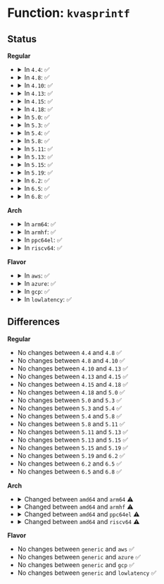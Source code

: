 # Function: <code>kvasprintf</code>

## Status
<b>Regular</b>
<ul>
<li>
<details>
<summary>In <code>4.4</code>: ✅</summary>

```c
char *kvasprintf(gfp_t gfp, const char *fmt, struct __va_list_tag *ap);
```

**Collision:** Unique Global

**Inline:** No

**Transformation:** False

**Instances:**

```
In lib/kasprintf.c (ffffffff813f8c30)
Location: lib/kasprintf.c:14
Inline: False
Direct callers:
  - lib/kasprintf.c:kasprintf
  - drivers/xen/xenbus/xenbus_client.c:xenbus_watch_pathfmt
  - drivers/xen/xenbus/xenbus_xs.c:xenbus_printf
```
**Symbols:**

```
ffffffff813f8c30-ffffffff813f8cce: kvasprintf (STB_GLOBAL)
```
</details>
</li>
<li>
<details>
<summary>In <code>4.8</code>: ✅</summary>

```c
char *kvasprintf(gfp_t gfp, const char *fmt, struct __va_list_tag *ap);
```

**Collision:** Unique Global

**Inline:** No

**Transformation:** False

**Instances:**

```
In lib/kasprintf.c (ffffffff8143fab0)
Location: lib/kasprintf.c:14
Inline: False
Direct callers:
  - lib/kasprintf.c:kasprintf
  - lib/kasprintf.c:kvasprintf_const
  - drivers/xen/xenbus/xenbus_client.c:xenbus_watch_pathfmt
  - drivers/xen/xenbus/xenbus_xs.c:xenbus_printf
```
**Symbols:**

```
ffffffff8143fab0-ffffffff8143fb7d: kvasprintf (STB_GLOBAL)
```
</details>
</li>
<li>
<details>
<summary>In <code>4.10</code>: ✅</summary>

```c
char *kvasprintf(gfp_t gfp, const char *fmt, struct __va_list_tag *ap);
```

**Collision:** Unique Global

**Inline:** No

**Transformation:** False

**Instances:**

```
In lib/kasprintf.c (ffffffff8145cbb0)
Location: lib/kasprintf.c:14
Inline: False
Direct callers:
  - lib/kasprintf.c:kasprintf
  - lib/kasprintf.c:kvasprintf_const
  - drivers/xen/xenbus/xenbus_client.c:xenbus_watch_pathfmt
  - drivers/xen/xenbus/xenbus_xs.c:xenbus_printf
```
**Symbols:**

```
ffffffff8145cbb0-ffffffff8145cc7d: kvasprintf (STB_GLOBAL)
```
</details>
</li>
<li>
<details>
<summary>In <code>4.13</code>: ✅</summary>

```c
char *kvasprintf(gfp_t gfp, const char *fmt, struct __va_list_tag *ap);
```

**Collision:** Unique Global

**Inline:** No

**Transformation:** False

**Instances:**

```
In lib/kasprintf.c (ffffffff81461df0)
Location: lib/kasprintf.c:14
Inline: False
Direct callers:
  - lib/kasprintf.c:kasprintf
  - lib/kasprintf.c:kvasprintf_const
  - drivers/pci/irq.c:pci_request_irq
  - drivers/xen/xenbus/xenbus_client.c:xenbus_watch_pathfmt
  - drivers/xen/xenbus/xenbus_xs.c:xenbus_printf
```
**Symbols:**

```
ffffffff81461df0-ffffffff81461eb2: kvasprintf (STB_GLOBAL)
```
</details>
</li>
<li>
<details>
<summary>In <code>4.15</code>: ✅</summary>

```c
char *kvasprintf(gfp_t gfp, const char *fmt, struct __va_list_tag *ap);
```

**Collision:** Unique Global

**Inline:** No

**Transformation:** False

**Instances:**

```
In lib/kasprintf.c (ffffffff8148dcd0)
Location: lib/kasprintf.c:15
Inline: False
Direct callers:
  - lib/kasprintf.c:kasprintf
  - lib/kasprintf.c:kvasprintf_const
  - drivers/pci/irq.c:pci_request_irq
  - drivers/xen/xenbus/xenbus_client.c:xenbus_watch_pathfmt
  - drivers/xen/xenbus/xenbus_xs.c:xenbus_printf
```
**Symbols:**

```
ffffffff8148dcd0-ffffffff8148dd92: kvasprintf (STB_GLOBAL)
```
</details>
</li>
<li>
<details>
<summary>In <code>4.18</code>: ✅</summary>

```c
char *kvasprintf(gfp_t gfp, const char *fmt, struct __va_list_tag *ap);
```

**Collision:** Unique Global

**Inline:** No

**Transformation:** False

**Instances:**

```
In lib/kasprintf.c (ffffffff814c2a50)
Location: lib/kasprintf.c:15
Inline: False
Direct callers:
  - lib/kasprintf.c:kasprintf
  - lib/kasprintf.c:kvasprintf_const
  - drivers/pci/irq.c:pci_request_irq
  - drivers/xen/xenbus/xenbus_client.c:xenbus_watch_pathfmt
  - drivers/xen/xenbus/xenbus_xs.c:xenbus_printf
```
**Symbols:**

```
ffffffff814c2a50-ffffffff814c2b12: kvasprintf (STB_GLOBAL)
```
</details>
</li>
<li>
<details>
<summary>In <code>5.0</code>: ✅</summary>

```c
char *kvasprintf(gfp_t gfp, const char *fmt, struct __va_list_tag *ap);
```

**Collision:** Unique Global

**Inline:** No

**Transformation:** False

**Instances:**

```
In lib/kasprintf.c (ffffffff814d7100)
Location: lib/kasprintf.c:15
Inline: False
Direct callers:
  - fs/configfs/item.c:config_item_set_name
  - lib/kasprintf.c:kasprintf
  - lib/kasprintf.c:kvasprintf_const
  - drivers/pci/irq.c:pci_request_irq
  - drivers/xen/xenbus/xenbus_client.c:xenbus_watch_pathfmt
  - drivers/xen/xenbus/xenbus_xs.c:xenbus_printf
```
**Symbols:**

```
ffffffff814d7100-ffffffff814d71c2: kvasprintf (STB_GLOBAL)
```
</details>
</li>
<li>
<details>
<summary>In <code>5.3</code>: ✅</summary>

```c
char *kvasprintf(gfp_t gfp, const char *fmt, struct __va_list_tag *ap);
```

**Collision:** Unique Global

**Inline:** No

**Transformation:** False

**Instances:**

```
In lib/kasprintf.c (ffffffff81502f60)
Location: lib/kasprintf.c:15
Inline: False
Direct callers:
  - fs/fs_context.c:logfc
  - fs/configfs/item.c:config_item_set_name
  - lib/kasprintf.c:kasprintf
  - lib/kasprintf.c:kvasprintf_const
  - drivers/pci/irq.c:pci_request_irq
  - drivers/xen/xenbus/xenbus_client.c:xenbus_watch_pathfmt
  - drivers/xen/xenbus/xenbus_xs.c:xenbus_printf
```
**Symbols:**

```
ffffffff81502f60-ffffffff81503021: kvasprintf (STB_GLOBAL)
```
</details>
</li>
<li>
<details>
<summary>In <code>5.4</code>: ✅</summary>

```c
char *kvasprintf(gfp_t gfp, const char *fmt, struct __va_list_tag *ap);
```

**Collision:** Unique Global

**Inline:** No

**Transformation:** False

**Instances:**

```
In lib/kasprintf.c (ffffffff81520f00)
Location: lib/kasprintf.c:15
Inline: False
Direct callers:
  - fs/fs_context.c:logfc
  - fs/configfs/item.c:config_item_set_name
  - lib/kasprintf.c:kasprintf
  - lib/kasprintf.c:kvasprintf_const
  - drivers/pci/irq.c:pci_request_irq
  - drivers/xen/xenbus/xenbus_client.c:xenbus_watch_pathfmt
  - drivers/xen/xenbus/xenbus_xs.c:xenbus_printf
```
**Symbols:**

```
ffffffff81520f00-ffffffff81520fc1: kvasprintf (STB_GLOBAL)
```
</details>
</li>
<li>
<details>
<summary>In <code>5.8</code>: ✅</summary>

```c
char *kvasprintf(gfp_t gfp, const char *fmt, struct __va_list_tag *ap);
```

**Collision:** Unique Global

**Inline:** No

**Transformation:** False

**Instances:**

```
In lib/kasprintf.c (ffffffff81584110)
Location: lib/kasprintf.c:15
Inline: False
Direct callers:
  - fs/configfs/item.c:config_item_set_name
  - lib/kasprintf.c:kasprintf
  - lib/kasprintf.c:kvasprintf_const
  - drivers/pci/irq.c:pci_request_irq
  - drivers/xen/xenbus/xenbus_client.c:xenbus_watch_pathfmt
  - drivers/xen/xenbus/xenbus_xs.c:xenbus_printf
```
**Symbols:**

```
ffffffff81584110-ffffffff815841cf: kvasprintf (STB_GLOBAL)
```
</details>
</li>
<li>
<details>
<summary>In <code>5.11</code>: ✅</summary>

```c
char *kvasprintf(gfp_t gfp, const char *fmt, struct __va_list_tag *ap);
```

**Collision:** Unique Global

**Inline:** No

**Transformation:** False

**Instances:**

```
In lib/kasprintf.c (ffffffff815a1220)
Location: lib/kasprintf.c:15
Inline: False
Direct callers:
  - fs/configfs/item.c:config_item_set_name
  - lib/kasprintf.c:kasprintf
  - lib/kasprintf.c:kvasprintf_const
  - drivers/pci/irq.c:pci_request_irq
  - drivers/xen/xenbus/xenbus_client.c:xenbus_watch_pathfmt
  - drivers/xen/xenbus/xenbus_xs.c:xenbus_printf
```
**Symbols:**

```
ffffffff815a1220-ffffffff815a12df: kvasprintf (STB_GLOBAL)
```
</details>
</li>
<li>
<details>
<summary>In <code>5.13</code>: ✅</summary>

```c
char *kvasprintf(gfp_t gfp, const char *fmt, struct __va_list_tag *ap);
```

**Collision:** Unique Global

**Inline:** No

**Transformation:** False

**Instances:**

```
In lib/kasprintf.c (ffffffff815a80d0)
Location: lib/kasprintf.c:15
Inline: False
Direct callers:
  - fs/configfs/item.c:config_item_set_name
  - lib/kasprintf.c:kasprintf
  - lib/kasprintf.c:kvasprintf_const
  - drivers/pci/irq.c:pci_request_irq
  - drivers/xen/xenbus/xenbus_client.c:xenbus_watch_pathfmt
  - drivers/xen/xenbus/xenbus_xs.c:xenbus_printf
```
**Symbols:**

```
ffffffff815a80d0-ffffffff815a818f: kvasprintf (STB_GLOBAL)
```
</details>
</li>
<li>
<details>
<summary>In <code>5.15</code>: ✅</summary>

```c
char *kvasprintf(gfp_t gfp, const char *fmt, struct __va_list_tag *ap);
```

**Collision:** Unique Global

**Inline:** No

**Transformation:** False

**Instances:**

```
In lib/kasprintf.c (ffffffff81611090)
Location: lib/kasprintf.c:15
Inline: False
Direct callers:
  - fs/configfs/item.c:config_item_set_name
  - lib/kasprintf.c:kasprintf
  - lib/kasprintf.c:kvasprintf_const
  - drivers/pci/irq.c:pci_request_irq
  - drivers/xen/xenbus/xenbus_client.c:xenbus_watch_pathfmt
  - drivers/xen/xenbus/xenbus_xs.c:xenbus_printf
```
**Symbols:**

```
ffffffff81611090-ffffffff8161114f: kvasprintf (STB_GLOBAL)
```
</details>
</li>
<li>
<details>
<summary>In <code>5.19</code>: ✅</summary>

```c
char *kvasprintf(gfp_t gfp, const char *fmt, struct __va_list_tag *ap);
```

**Collision:** Unique Global

**Inline:** No

**Transformation:** False

**Instances:**

```
In lib/kasprintf.c (ffffffff816dd0a0)
Location: lib/kasprintf.c:15
Inline: False
Direct callers:
  - kernel/kthread.c:__kthread_create_on_node
  - fs/configfs/item.c:config_item_set_name
  - lib/kasprintf.c:kasprintf
  - lib/kasprintf.c:kvasprintf_const
  - drivers/pci/irq.c:pci_request_irq
  - drivers/xen/xenbus/xenbus_client.c:xenbus_watch_pathfmt
  - drivers/xen/xenbus/xenbus_xs.c:xenbus_printf
```
**Symbols:**

```
ffffffff816dd0a0-ffffffff816dd16c: kvasprintf (STB_GLOBAL)
```
</details>
</li>
<li>
<details>
<summary>In <code>6.2</code>: ✅</summary>

```c
char *kvasprintf(gfp_t gfp, const char *fmt, struct __va_list_tag *ap);
```

**Collision:** Unique Global

**Inline:** No

**Transformation:** False

**Instances:**

```
In lib/kasprintf.c (ffffffff817ccee0)
Location: lib/kasprintf.c:15
Inline: False
Direct callers:
  - kernel/kthread.c:__kthread_create_on_node
  - fs/configfs/item.c:config_item_set_name
  - lib/kasprintf.c:kasprintf
  - lib/kasprintf.c:kvasprintf_const
  - drivers/pci/irq.c:pci_request_irq
  - drivers/xen/xenbus/xenbus_client.c:xenbus_watch_pathfmt
  - drivers/xen/xenbus/xenbus_xs.c:xenbus_printf
```
**Symbols:**

```
ffffffff817ccee0-ffffffff817ccfb1: kvasprintf (STB_GLOBAL)
```
</details>
</li>
<li>
<details>
<summary>In <code>6.5</code>: ✅</summary>

```c
char *kvasprintf(gfp_t gfp, const char *fmt, struct __va_list_tag *ap);
```

**Collision:** Unique Global

**Inline:** No

**Transformation:** False

**Instances:**

```
In lib/kasprintf.c (ffffffff8180b2f0)
Location: lib/kasprintf.c:15
Inline: False
Direct callers:
  - kernel/kthread.c:__kthread_create_on_node
  - fs/configfs/item.c:config_item_set_name
  - lib/kasprintf.c:kasprintf
  - lib/kasprintf.c:kvasprintf_const
  - drivers/pci/irq.c:pci_request_irq
  - drivers/xen/xenbus/xenbus_client.c:xenbus_watch_pathfmt
  - drivers/xen/xenbus/xenbus_xs.c:xenbus_printf
```
**Symbols:**

```
ffffffff8180b2f0-ffffffff8180b3c1: kvasprintf (STB_GLOBAL)
```
</details>
</li>
<li>
<details>
<summary>In <code>6.8</code>: ✅</summary>

```c
char *kvasprintf(gfp_t gfp, const char *fmt, struct __va_list_tag *ap);
```

**Collision:** Unique Global

**Inline:** No

**Transformation:** False

**Instances:**

```
In lib/kasprintf.c (ffffffff81851ad0)
Location: lib/kasprintf.c:15
Inline: False
Direct callers:
  - kernel/kthread.c:__kthread_create_on_node
  - fs/configfs/item.c:config_item_set_name
  - lib/kasprintf.c:kasprintf
  - lib/kasprintf.c:kvasprintf_const
  - drivers/pci/irq.c:pci_request_irq
  - drivers/xen/xenbus/xenbus_client.c:xenbus_watch_pathfmt
  - drivers/xen/xenbus/xenbus_xs.c:xenbus_printf
  - drivers/gpu/drm/drm_crtc.c:__drm_crtc_init_with_planes
  - drivers/gpu/drm/drm_encoder.c:__drm_encoder_init
  - drivers/gpu/drm/drm_plane.c:__drm_universal_plane_init
```
**Symbols:**

```
ffffffff81851ad0-ffffffff81851ba1: kvasprintf (STB_GLOBAL)
```
</details>
</li>
</ul>
<b>Arch</b>
<ul>
<li>
<details>
<summary>In <code>arm64</code>: ✅</summary>

```c
char *kvasprintf(gfp_t gfp, const char *fmt, va_list ap);
```

**Collision:** Unique Global

**Inline:** No

**Transformation:** False

**Instances:**

```
In lib/kasprintf.c (ffff80001062a538)
Location: lib/kasprintf.c:15
Inline: False
Direct callers:
  - fs/fs_context.c:logfc
  - fs/configfs/item.c:config_item_set_name
  - lib/kasprintf.c:kasprintf
  - lib/kasprintf.c:kvasprintf_const
  - drivers/pci/irq.c:pci_request_irq
  - drivers/xen/xenbus/xenbus_client.c:xenbus_watch_pathfmt
  - drivers/xen/xenbus/xenbus_xs.c:xenbus_printf
```
**Symbols:**

```
ffff80001062a538-ffff80001062a62c: kvasprintf (STB_GLOBAL)
```
</details>
</li>
<li>
<details>
<summary>In <code>armhf</code>: ✅</summary>

```c
char *kvasprintf(gfp_t gfp, const char *fmt, va_list ap);
```

**Collision:** Unique Global

**Inline:** No

**Transformation:** False

**Instances:**

```
In lib/kasprintf.c (c07d1788)
Location: lib/kasprintf.c:15
Inline: False
Direct callers:
  - fs/fs_context.c:logfc
  - fs/configfs/item.c:config_item_set_name
  - lib/kasprintf.c:kasprintf
  - lib/kasprintf.c:kvasprintf_const
  - drivers/pci/irq.c:pci_request_irq
```
**Symbols:**

```
c07d1788-c07d1860: kvasprintf (STB_GLOBAL)
```
</details>
</li>
<li>
<details>
<summary>In <code>ppc64el</code>: ✅</summary>

```c
char *kvasprintf(gfp_t gfp, const char *fmt, va_list ap);
```

**Collision:** Unique Global

**Inline:** No

**Transformation:** False

**Instances:**

```
In lib/kasprintf.c (c0000000007cc530)
Location: lib/kasprintf.c:15
Inline: False
Direct callers:
  - fs/fs_context.c:logfc
  - fs/configfs/item.c:config_item_set_name
  - lib/kasprintf.c:kasprintf
  - lib/kasprintf.c:kvasprintf_const
  - drivers/pci/irq.c:pci_request_irq
```
**Symbols:**

```
c0000000007cc530-c0000000007cc610: kvasprintf (STB_GLOBAL)
```
</details>
</li>
<li>
<details>
<summary>In <code>riscv64</code>: ✅</summary>

```c
char *kvasprintf(gfp_t gfp, const char *fmt, va_list ap);
```

**Collision:** Unique Global

**Inline:** No

**Transformation:** False

**Instances:**

```
In lib/kasprintf.c (ffffffe00045af78)
Location: lib/kasprintf.c:15
Inline: False
Direct callers:
  - fs/fs_context.c:logfc
  - fs/configfs/item.c:config_item_set_name
  - lib/kasprintf.c:kasprintf
  - lib/kasprintf.c:kvasprintf_const
  - drivers/pci/irq.c:pci_request_irq
```
**Symbols:**

```
ffffffe00045af78-ffffffe00045b006: kvasprintf (STB_GLOBAL)
```
</details>
</li>
</ul>
<b>Flavor</b>
<ul>
<li>
<details>
<summary>In <code>aws</code>: ✅</summary>

```c
char *kvasprintf(gfp_t gfp, const char *fmt, struct __va_list_tag *ap);
```

**Collision:** Unique Global

**Inline:** No

**Transformation:** False

**Instances:**

```
In lib/kasprintf.c (ffffffff815194e0)
Location: lib/kasprintf.c:15
Inline: False
Direct callers:
  - fs/fs_context.c:logfc
  - fs/configfs/item.c:config_item_set_name
  - lib/kasprintf.c:kasprintf
  - lib/kasprintf.c:kvasprintf_const
  - drivers/pci/irq.c:pci_request_irq
  - drivers/xen/xenbus/xenbus_client.c:xenbus_watch_pathfmt
  - drivers/xen/xenbus/xenbus_xs.c:xenbus_printf
```
**Symbols:**

```
ffffffff815194e0-ffffffff815195a1: kvasprintf (STB_GLOBAL)
```
</details>
</li>
<li>
<details>
<summary>In <code>azure</code>: ✅</summary>

```c
char *kvasprintf(gfp_t gfp, const char *fmt, struct __va_list_tag *ap);
```

**Collision:** Unique Global

**Inline:** No

**Transformation:** False

**Instances:**

```
In lib/kasprintf.c (ffffffff815097d0)
Location: lib/kasprintf.c:15
Inline: False
Direct callers:
  - fs/fs_context.c:logfc
  - fs/configfs/item.c:config_item_set_name
  - lib/kasprintf.c:kasprintf
  - lib/kasprintf.c:kvasprintf_const
  - drivers/pci/irq.c:pci_request_irq
```
**Symbols:**

```
ffffffff815097d0-ffffffff81509891: kvasprintf (STB_GLOBAL)
```
</details>
</li>
<li>
<details>
<summary>In <code>gcp</code>: ✅</summary>

```c
char *kvasprintf(gfp_t gfp, const char *fmt, struct __va_list_tag *ap);
```

**Collision:** Unique Global

**Inline:** No

**Transformation:** False

**Instances:**

```
In lib/kasprintf.c (ffffffff81515570)
Location: lib/kasprintf.c:15
Inline: False
Direct callers:
  - fs/fs_context.c:logfc
  - fs/configfs/item.c:config_item_set_name
  - lib/kasprintf.c:kasprintf
  - lib/kasprintf.c:kvasprintf_const
  - drivers/pci/irq.c:pci_request_irq
  - drivers/xen/xenbus/xenbus_client.c:xenbus_watch_pathfmt
  - drivers/xen/xenbus/xenbus_xs.c:xenbus_printf
```
**Symbols:**

```
ffffffff81515570-ffffffff81515631: kvasprintf (STB_GLOBAL)
```
</details>
</li>
<li>
<details>
<summary>In <code>lowlatency</code>: ✅</summary>

```c
char *kvasprintf(gfp_t gfp, const char *fmt, struct __va_list_tag *ap);
```

**Collision:** Unique Global

**Inline:** No

**Transformation:** False

**Instances:**

```
In lib/kasprintf.c (ffffffff8152ed00)
Location: lib/kasprintf.c:15
Inline: False
Direct callers:
  - fs/fs_context.c:logfc
  - fs/configfs/item.c:config_item_set_name
  - lib/kasprintf.c:kasprintf
  - lib/kasprintf.c:kvasprintf_const
  - drivers/pci/irq.c:pci_request_irq
  - drivers/xen/xenbus/xenbus_client.c:xenbus_watch_pathfmt
  - drivers/xen/xenbus/xenbus_xs.c:xenbus_printf
```
**Symbols:**

```
ffffffff8152ed00-ffffffff8152edc1: kvasprintf (STB_GLOBAL)
```
</details>
</li>
</ul>

## Differences
<b>Regular</b>
<ul>
<li>
No changes between <code>4.4</code> and <code>4.8</code> ✅
</li>
<li>
No changes between <code>4.8</code> and <code>4.10</code> ✅
</li>
<li>
No changes between <code>4.10</code> and <code>4.13</code> ✅
</li>
<li>
No changes between <code>4.13</code> and <code>4.15</code> ✅
</li>
<li>
No changes between <code>4.15</code> and <code>4.18</code> ✅
</li>
<li>
No changes between <code>4.18</code> and <code>5.0</code> ✅
</li>
<li>
No changes between <code>5.0</code> and <code>5.3</code> ✅
</li>
<li>
No changes between <code>5.3</code> and <code>5.4</code> ✅
</li>
<li>
No changes between <code>5.4</code> and <code>5.8</code> ✅
</li>
<li>
No changes between <code>5.8</code> and <code>5.11</code> ✅
</li>
<li>
No changes between <code>5.11</code> and <code>5.13</code> ✅
</li>
<li>
No changes between <code>5.13</code> and <code>5.15</code> ✅
</li>
<li>
No changes between <code>5.15</code> and <code>5.19</code> ✅
</li>
<li>
No changes between <code>5.19</code> and <code>6.2</code> ✅
</li>
<li>
No changes between <code>6.2</code> and <code>6.5</code> ✅
</li>
<li>
No changes between <code>6.5</code> and <code>6.8</code> ✅
</li>
</ul>
<b>Arch</b>
<ul>
<li>
<details>
<summary>Changed between <code>amd64</code> and <code>arm64</code> ⚠️</summary>
<ul>
<li>
<b>Param type changed. </b>
<code>struct __va_list_tag *ap</code> ➡️ <code>va_list ap</code>
</li>
</ul>
</details>
</li>
<li>
<details>
<summary>Changed between <code>amd64</code> and <code>armhf</code> ⚠️</summary>
<ul>
<li>
<b>Param type changed. </b>
<code>struct __va_list_tag *ap</code> ➡️ <code>va_list ap</code>
</li>
</ul>
</details>
</li>
<li>
<details>
<summary>Changed between <code>amd64</code> and <code>ppc64el</code> ⚠️</summary>
<ul>
<li>
<b>Param type changed. </b>
<code>struct __va_list_tag *ap</code> ➡️ <code>va_list ap</code>
</li>
</ul>
</details>
</li>
<li>
<details>
<summary>Changed between <code>amd64</code> and <code>riscv64</code> ⚠️</summary>
<ul>
<li>
<b>Param type changed. </b>
<code>struct __va_list_tag *ap</code> ➡️ <code>va_list ap</code>
</li>
</ul>
</details>
</li>
</ul>
<b>Flavor</b>
<ul>
<li>
No changes between <code>generic</code> and <code>aws</code> ✅
</li>
<li>
No changes between <code>generic</code> and <code>azure</code> ✅
</li>
<li>
No changes between <code>generic</code> and <code>gcp</code> ✅
</li>
<li>
No changes between <code>generic</code> and <code>lowlatency</code> ✅
</li>
</ul>
